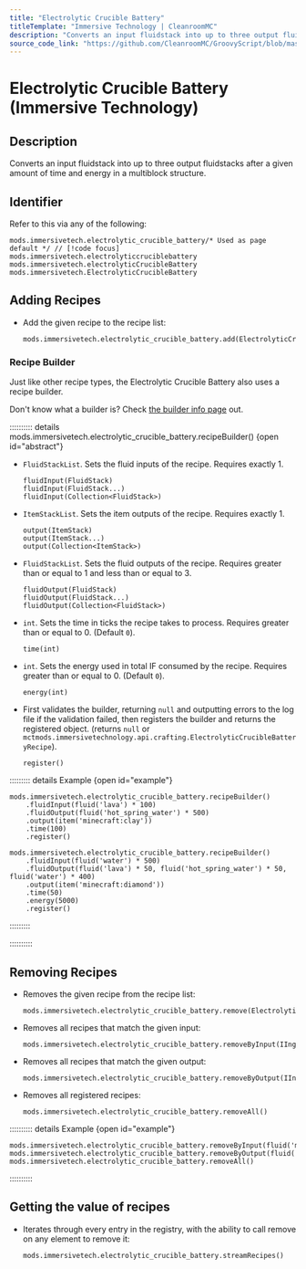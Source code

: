 ```yaml
---
title: "Electrolytic Crucible Battery"
titleTemplate: "Immersive Technology | CleanroomMC"
description: "Converts an input fluidstack into up to three output fluidstacks after a given amount of time and energy in a multiblock structure."
source_code_link: "https://github.com/CleanroomMC/GroovyScript/blob/master/src/main/java/com/cleanroommc/groovyscript/compat/mods/immersivetechnology/ElectrolyticCrucibleBattery.java"
---
```


# Electrolytic Crucible Battery (Immersive Technology)

## Description

Converts an input fluidstack into up to three output fluidstacks after a given amount of time and energy in a multiblock structure.

## Identifier

Refer to this via any of the following:

```groovy:no-line-numbers {1}
mods.immersivetech.electrolytic_crucible_battery/* Used as page default */ // [!code focus]
mods.immersivetech.electrolyticcruciblebattery
mods.immersivetech.electrolyticCrucibleBattery
mods.immersivetech.ElectrolyticCrucibleBattery
```


## Adding Recipes

- Add the given recipe to the recipe list:

    ```groovy:no-line-numbers
    mods.immersivetech.electrolytic_crucible_battery.add(ElectrolyticCrucibleBatteryRecipe)
    ```


### Recipe Builder

Just like other recipe types, the Electrolytic Crucible Battery also uses a recipe builder.

Don't know what a builder is? Check [the builder info page](../../getting_started/builder.md) out.

:::::::::: details mods.immersivetech.electrolytic_crucible_battery.recipeBuilder() {open id="abstract"}
- `FluidStackList`. Sets the fluid inputs of the recipe. Requires exactly 1.

    ```groovy:no-line-numbers
    fluidInput(FluidStack)
    fluidInput(FluidStack...)
    fluidInput(Collection<FluidStack>)
    ```

- `ItemStackList`. Sets the item outputs of the recipe. Requires exactly 1.

    ```groovy:no-line-numbers
    output(ItemStack)
    output(ItemStack...)
    output(Collection<ItemStack>)
    ```

- `FluidStackList`. Sets the fluid outputs of the recipe. Requires greater than or equal to 1 and less than or equal to 3.

    ```groovy:no-line-numbers
    fluidOutput(FluidStack)
    fluidOutput(FluidStack...)
    fluidOutput(Collection<FluidStack>)
    ```

- `int`. Sets the time in ticks the recipe takes to process. Requires greater than or equal to 0. (Default `0`).

    ```groovy:no-line-numbers
    time(int)
    ```

- `int`. Sets the energy used in total IF consumed by the recipe. Requires greater than or equal to 0. (Default `0`).

    ```groovy:no-line-numbers
    energy(int)
    ```

- First validates the builder, returning `null` and outputting errors to the log file if the validation failed, then registers the builder and returns the registered object. (returns `null` or `mctmods.immersivetechnology.api.crafting.ElectrolyticCrucibleBatteryRecipe`).

    ```groovy:no-line-numbers
    register()
    ```

::::::::: details Example {open id="example"}
```groovy:no-line-numbers
mods.immersivetech.electrolytic_crucible_battery.recipeBuilder()
    .fluidInput(fluid('lava') * 100)
    .fluidOutput(fluid('hot_spring_water') * 500)
    .output(item('minecraft:clay'))
    .time(100)
    .register()

mods.immersivetech.electrolytic_crucible_battery.recipeBuilder()
    .fluidInput(fluid('water') * 500)
    .fluidOutput(fluid('lava') * 50, fluid('hot_spring_water') * 50, fluid('water') * 400)
    .output(item('minecraft:diamond'))
    .time(50)
    .energy(5000)
    .register()
```

:::::::::

::::::::::

## Removing Recipes

- Removes the given recipe from the recipe list:

    ```groovy:no-line-numbers
    mods.immersivetech.electrolytic_crucible_battery.remove(ElectrolyticCrucibleBatteryRecipe)
    ```

- Removes all recipes that match the given input:

    ```groovy:no-line-numbers
    mods.immersivetech.electrolytic_crucible_battery.removeByInput(IIngredient)
    ```

- Removes all recipes that match the given output:

    ```groovy:no-line-numbers
    mods.immersivetech.electrolytic_crucible_battery.removeByOutput(IIngredient)
    ```

- Removes all registered recipes:

    ```groovy:no-line-numbers
    mods.immersivetech.electrolytic_crucible_battery.removeAll()
    ```

:::::::::: details Example {open id="example"}
```groovy:no-line-numbers
mods.immersivetech.electrolytic_crucible_battery.removeByInput(fluid('moltensalt'))
mods.immersivetech.electrolytic_crucible_battery.removeByOutput(fluid('chlorine'))
mods.immersivetech.electrolytic_crucible_battery.removeAll()
```

::::::::::

## Getting the value of recipes

- Iterates through every entry in the registry, with the ability to call remove on any element to remove it:

    ```groovy:no-line-numbers
    mods.immersivetech.electrolytic_crucible_battery.streamRecipes()
    ```
